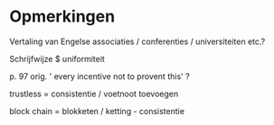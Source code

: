 # Opmerkingen

Vertaling van Engelse associaties / conferenties / universiteiten etc.?

Schrijfwijze $ uniformiteit

p. 97 orig. ' every incentive not to provent this' ?

trustless = consistentie / voetnoot toevoegen

block chain = blokketen / ketting - consistentie
